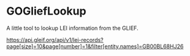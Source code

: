 # GOGliefLookup

A little tool to lookup LEI information from the GLIEF.

https://api.gleif.org/api/v1/lei-records?page[size]=10&page[number]=1&filter[entity.names]=GB00BL68HJ26
